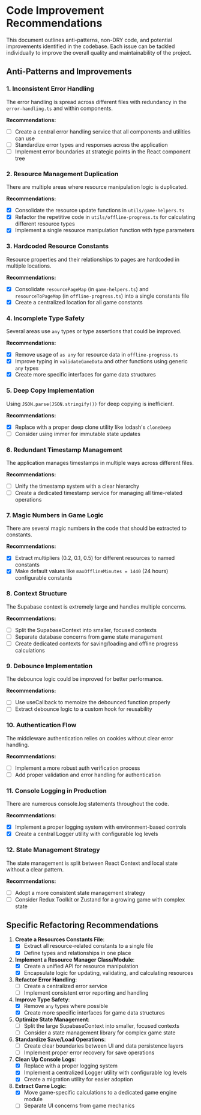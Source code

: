 # Code Improvement Recommendations

This document outlines anti-patterns, non-DRY code, and potential improvements identified in the codebase. Each issue can be tackled individually to improve the overall quality and maintainability of the project.

## Anti-Patterns and Improvements

### 1. Inconsistent Error Handling

The error handling is spread across different files with redundancy in the `error-handling.ts` and within components.

**Recommendations:**
- [ ] Create a central error handling service that all components and utilities can use
- [ ] Standardize error types and responses across the application
- [ ] Implement error boundaries at strategic points in the React component tree

### 2. Resource Management Duplication

There are multiple areas where resource manipulation logic is duplicated.

**Recommendations:**
- [x] Consolidate the resource update functions in `utils/game-helpers.ts`
- [x] Refactor the repetitive code in `utils/offline-progress.ts` for calculating different resource types
- [x] Implement a single resource manipulation function with type parameters

### 3. Hardcoded Resource Constants

Resource properties and their relationships to pages are hardcoded in multiple locations.

**Recommendations:**
- [x] Consolidate `resourcePageMap` (in `game-helpers.ts`) and `resourceToPageMap` (in `offline-progress.ts`) into a single constants file
- [x] Create a centralized location for all game constants

### 4. Incomplete Type Safety

Several areas use `any` types or type assertions that could be improved.

**Recommendations:**
- [x] Remove usage of `as any` for resource data in `offline-progress.ts`
- [x] Improve typing in `validateGameData` and other functions using generic `any` types
- [x] Create more specific interfaces for game data structures

### 5. Deep Copy Implementation

Using `JSON.parse(JSON.stringify())` for deep copying is inefficient.

**Recommendations:**
- [x] Replace with a proper deep clone utility like lodash's `cloneDeep` 
- [ ] Consider using immer for immutable state updates

### 6. Redundant Timestamp Management

The application manages timestamps in multiple ways across different files.

**Recommendations:**
- [ ] Unify the timestamp system with a clear hierarchy
- [ ] Create a dedicated timestamp service for managing all time-related operations

### 7. Magic Numbers in Game Logic

There are several magic numbers in the code that should be extracted to constants.

**Recommendations:**
- [x] Extract multipliers (0.2, 0.1, 0.5) for different resources to named constants
- [x] Make default values like `maxOfflineMinutes = 1440` (24 hours) configurable constants

### 8. Context Structure

The Supabase context is extremely large and handles multiple concerns.

**Recommendations:**
- [ ] Split the SupabaseContext into smaller, focused contexts
- [ ] Separate database concerns from game state management
- [ ] Create dedicated contexts for saving/loading and offline progress calculations

### 9. Debounce Implementation

The debounce logic could be improved for better performance.

**Recommendations:**
- [ ] Use useCallback to memoize the debounced function properly
- [ ] Extract debounce logic to a custom hook for reusability

### 10. Authentication Flow

The middleware authentication relies on cookies without clear error handling.

**Recommendations:**
- [ ] Implement a more robust auth verification process
- [ ] Add proper validation and error handling for authentication

### 11. Console Logging in Production

There are numerous console.log statements throughout the code.

**Recommendations:**
- [x] Implement a proper logging system with environment-based controls
- [x] Create a central Logger utility with configurable log levels

### 12. State Management Strategy

The state management is split between React Context and local state without a clear pattern.

**Recommendations:**
- [ ] Adopt a more consistent state management strategy
- [ ] Consider Redux Toolkit or Zustand for a growing game with complex state

## Specific Refactoring Recommendations

1. **Create a Resources Constants File**:
   - [x] Extract all resource-related constants to a single file
   - [x] Define types and relationships in one place

2. **Implement a Resource Manager Class/Module**:
   - [x] Create a unified API for resource manipulation
   - [x] Encapsulate logic for updating, validating, and calculating resources

3. **Refactor Error Handling**:
   - [ ] Create a centralized error service
   - [ ] Implement consistent error reporting and handling

4. **Improve Type Safety**:
   - [x] Remove `any` types where possible
   - [x] Create more specific interfaces for game data structures

5. **Optimize State Management**:
   - [ ] Split the large SupabaseContext into smaller, focused contexts
   - [ ] Consider a state management library for complex game state

6. **Standardize Save/Load Operations**:
   - [ ] Create clear boundaries between UI and data persistence layers
   - [ ] Implement proper error recovery for save operations

7. **Clean Up Console Logs**:
   - [x] Replace with a proper logging system
   - [x] Implement a centralized Logger utility with configurable log levels
   - [x] Create a migration utility for easier adoption

8. **Extract Game Logic**:
   - [x] Move game-specific calculations to a dedicated game engine module
   - [ ] Separate UI concerns from game mechanics 